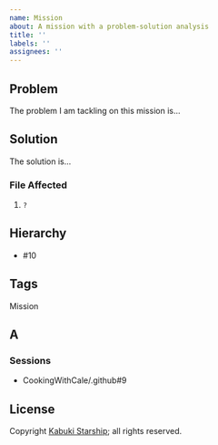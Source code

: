 ```yaml
---
name: Mission
about: A mission with a problem-solution analysis
title: ''
labels: ''
assignees: ''
---
```

## Problem

The problem I am tackling on this mission is...

## Solution

The solution is...

### File Affected

1. `?`

## Hierarchy

* #10

## Tags

Mission

## A



### Sessions

* CookingWithCale/.github#9

## License

Copyright [Kabuki Starship](https://kabukistarship.com); all rights reserved.
